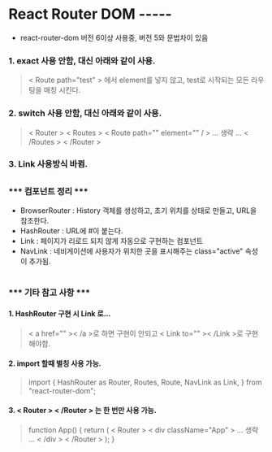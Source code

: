 # React Router DOM -----
+ react-router-dom 버전 6이상 사용중, 버전 5와 문법차이 있음 
###
### 1. exact 사용 안함, 대신 아래와 같이 사용.
> < Route path="test" > 에서 element를 넣지 않고, test로 시작되는 모든 라우팅을 매칭 시킨다.

### 2. switch 사용 안함, 대신 아래와 같이 사용.
> < Router > 
< Routes >
< Route path="" element="" / >
... 생략 ...
< /Routes >
< /Router >

### 3. Link 사용방식 바뀜.
##
### *** 컴포넌트 정리 ***
+ BrowserRouter : History 객체를 생성하고, 초기 위치를 상태로 만들고, URL을 참조한다.
+ HashRouter : URL에 #이 붙는다.
+ Link : 페이지가 리로드 되지 않게 자동으로 구현하는 컴포넌트
+ NavLink : 네비게이션에 사용자가 위치한 곳을 표시해주는 class="active" 속성이 추가됨.
# 
### *** 기타 참고 사항 ***
#### 1. HashRouter 구현 시 Link 로...
> < a href="" >< /a >로 하면 구현이 안되고 < Link to="" >< /Link >로 구현해야함.
#### 2. import 할때 별칭 사용 가능.
> import {
HashRouter as Router,
Routes,
Route,
NavLink as Link,
} from "react-router-dom";
#### 3. < Router > < /Router > 는 한 번만 사용 가능.

> function App() {
return (
< Router >
< div className="App" >
 ... 생략 ... 
< /div >
< /Router >
);
}


